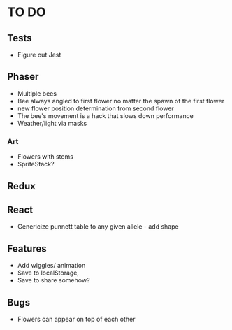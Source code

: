 # TO DO

## Tests

-   Figure out Jest

## Phaser

-   Multiple bees
-   Bee always angled to first flower no matter the spawn of the first flower
-   new flower position determination from second flower
-   The bee's movement is a hack that slows down performance
-   Weather/light via masks

### Art

-   Flowers with stems
-   SpriteStack?

## Redux

## React

-   Genericize punnett table to any given allele - add shape

## Features

-   Add wiggles/ animation
-   Save to localStorage,
-   Save to share somehow?

## Bugs

-   Flowers can appear on top of each other
